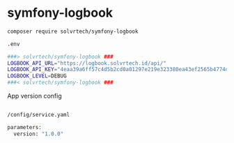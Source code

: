 # symfony-logbook

```bash
composer require solvrtech/symfony-logbook
```

```bash
.env

###> solvrtech/symfony-logbook ###
LOGBOOK_API_URL="https://logbook.solvrtech.id/api/"
LOGBOOK_API_KEY="4eaa39a6ff57c4d5b2cd0a01297e219e323380ea43ef2565b4774d710f727dd243a48aa9ae32f10757d19246f5167e945d4d521b2dbc0f5119bbb1c2b493ef70"
LOGBOOK_LEVEL=DEBUG
###< solvrtech/symfony-logbook ###
```

App version config

```bash

/config/service.yaml

parameters:
  version: "1.0.0"
```
